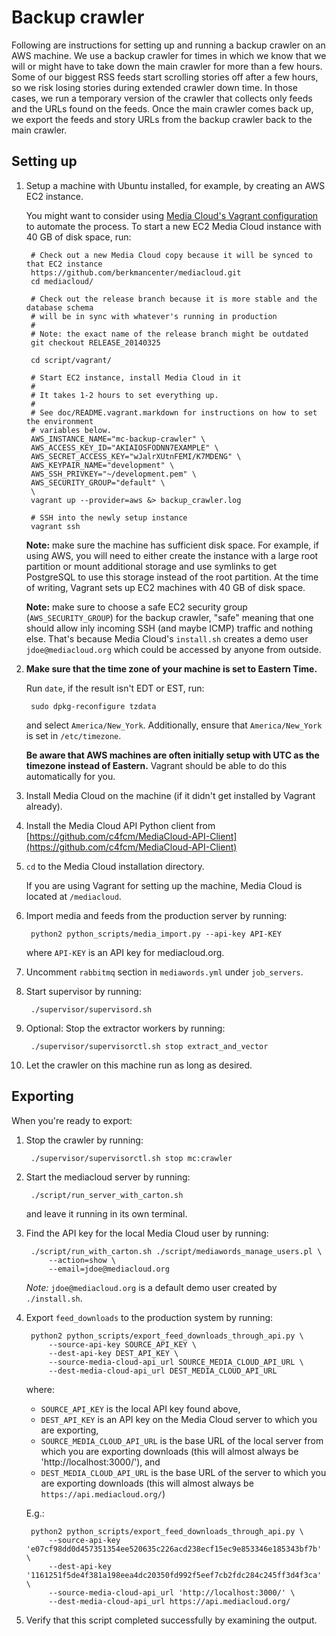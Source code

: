 # Backup crawler

Following are instructions for setting up and running a backup crawler on an AWS machine. We use a backup crawler for times in which we know that we will or might have to take down the main crawler for more than a few hours. Some of our biggest RSS feeds start scrolling stories off after a few hours, so we risk losing stories during extended crawler down time. In those cases, we run a temporary version of the crawler that collects only feeds and the URLs found on the feeds. Once the main crawler comes back up, we export the feeds and story URLs from the backup crawler back to the main crawler.

## Setting up

1. Setup a machine with Ubuntu installed, for example, by creating an AWS EC2 instance.

    You might want to consider using [Media Cloud's Vagrant configuration](README.vagrant.markdown) to automate the process. To start a new EC2 Media Cloud instance with 40 GB of disk space, run:

        # Check out a new Media Cloud copy because it will be synced to that EC2 instance
        https://github.com/berkmancenter/mediacloud.git
        cd mediacloud/

        # Check out the release branch because it is more stable and the database schema
        # will be in sync with whatever's running in production
        #
        # Note: the exact name of the release branch might be outdated
        git checkout RELEASE_20140325

        cd script/vagrant/

        # Start EC2 instance, install Media Cloud in it
        #
        # It takes 1-2 hours to set everything up.
        #
        # See doc/README.vagrant.markdown for instructions on how to set the environment
        # variables below.
        AWS_INSTANCE_NAME="mc-backup-crawler" \
        AWS_ACCESS_KEY_ID="AKIAIOSFODNN7EXAMPLE" \
        AWS_SECRET_ACCESS_KEY="wJalrXUtnFEMI/K7MDENG" \
        AWS_KEYPAIR_NAME="development" \
        AWS_SSH_PRIVKEY="~/development.pem" \
        AWS_SECURITY_GROUP="default" \
        \
        vagrant up --provider=aws &> backup_crawler.log

        # SSH into the newly setup instance
        vagrant ssh

    **Note:** make sure the machine has sufficient disk space. For example, if using AWS, you will need to either create the instance with a large root partition or mount additional storage and use symlinks to get PostgreSQL to use this storage instead of the root partition. At the time of writing, Vagrant sets up EC2 machines with 40 GB of disk space.

    **Note:** make sure to choose a safe EC2 security group (`AWS_SECURITY_GROUP`) for the backup crawler, "safe" meaning that one should allow inly incoming SSH (and maybe ICMP) traffic and nothing else. That's because Media Cloud's `install.sh` creates a demo user `jdoe@mediacloud.org` which could be accessed by anyone from outside.

2. **Make sure that the time zone of your machine is set to Eastern Time.**

    Run `date`, if the result isn't EDT or EST, run:

        sudo dpkg-reconfigure tzdata

    and select `America/New_York`. Additionally, ensure that `America/New_York` is set in `/etc/timezone`.

    **Be aware that AWS machines are often initially setup with UTC as the timezone instead of Eastern.** Vagrant should be able to do this automatically for you.

3. Install Media Cloud on the machine (if it didn't get installed by Vagrant already).

4. Install the Media Cloud API Python client from [https://github.com/c4fcm/MediaCloud-API-Client](https://github.com/c4fcm/MediaCloud-API-Client)

5. `cd` to the Media Cloud installation directory.

    If you are using Vagrant for setting up the machine, Media Cloud is located at `/mediacloud`.

6. Import media and feeds from the production server by running:

        python2 python_scripts/media_import.py --api-key API-KEY

    where `API-KEY` is an API key for mediacloud.org.

7. Uncomment `rabbitmq` section in `mediawords.yml` under `job_servers`.

8. Start supervisor by running:

        ./supervisor/supervisord.sh

9. Optional: Stop the extractor workers by running:

        ./supervisor/supervisorctl.sh stop extract_and_vector

10. Let the crawler on this machine run as long as desired.

## Exporting

When you're ready to export:

1. Stop the crawler by running:

        ./supervisor/supervisorctl.sh stop mc:crawler

2. Start the mediacloud server by running:

        ./script/run_server_with_carton.sh

    and leave it running in its own terminal.

3. Find the API key for the local Media Cloud user by running:

        ./script/run_with_carton.sh ./script/mediawords_manage_users.pl \
            --action=show \
            --email=jdoe@mediacloud.org

   *Note:* `jdoe@mediacloud.org` is a default demo user created by `./install.sh`.

4. Export `feed_downloads` to the production system by running:

        python2 python_scripts/export_feed_downloads_through_api.py \
            --source-api-key SOURCE_API_KEY \
            --dest-api-key DEST_API_KEY \
            --source-media-cloud-api_url SOURCE_MEDIA_CLOUD_API_URL \
            --dest-media-cloud-api_url DEST_MEDIA_CLOUD_API_URL

    where:

    * `SOURCE_API_KEY` is the local API key found above,
    * `DEST_API_KEY` is an API key on the Media Cloud server to which you are exporting,
    * `SOURCE_MEDIA_CLOUD_API_URL` is the base URL of the local server from which you are exporting downloads (this will almost always be 'http://localhost:3000/'), and
    * `DEST_MEDIA_CLOUD_API_URL` is the base URL of the server to which you are exporting downloads (this will almost always be `https://api.mediacloud.org/`)

    E.g.:

        python2 python_scripts/export_feed_downloads_through_api.py \
            --source-api-key 'e07cf98dd0d457351354ee520635c226acd238ecf15ec9e853346e185343bf7b' \
            --dest-api-key '1161251f5de4f381a198eea4dc20350fd992f5eef7cb2fdc284c245ff3d4f3ca' \
            --source-media-cloud-api_url 'http://localhost:3000/' \
            --dest-media-cloud-api_url https://api.mediacloud.org/

5. Verify that this script completed successfully by examining the output.
